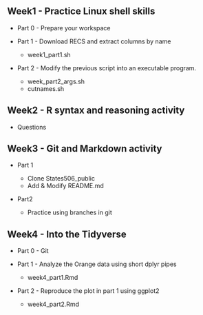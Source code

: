 ## Week1 - Practice Linux shell skills ##

* Part 0 - Prepare your workspace

* Part 1 - Download RECS and extract columns by name
	* week1_part1.sh 

* Part 2 - Modify the previous script into an executable program.
	* week_part2_args.sh
	* cutnames.sh

## Week2 - R syntax and reasoning activity ##
* Questions

## Week3 - Git and Markdown activity ##
* Part 1
	* Clone States506_public
	* Add & Modify README.md

* Part2 
	* Practice using branches in git

## Week4 - Into the Tidyverse ##
* Part 0 - Git 
	
* Part 1 - Analyze the Orange data using short dplyr pipes 
	* week4_part1.Rmd 

* Part 2 - Reproduce the plot in part 1 using ggplot2
	* week4_part2.Rmd

